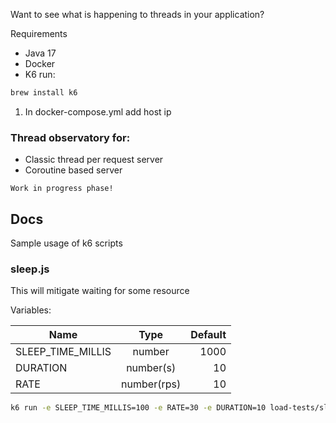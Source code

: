 Want to see what is happening to threads in your application?

Requirements
 - Java 17
 - Docker
 - K6 run:  
```bash
brew install k6
```


1. In docker-compose.yml add host ip



### Thread observatory for:
 - Classic thread per request server
 - Coroutine based server

`Work in progress phase!`


## Docs

Sample usage of k6 scripts
### sleep.js

This will mitigate waiting for some resource

Variables:

| Name              |    Type     | Default |
|-------------------|:-----------:|--------:|
| SLEEP_TIME_MILLIS |   number    |    1000 |
| DURATION          |  number(s)  |      10 |
| RATE              | number(rps) |      10 |

```bash
k6 run -e SLEEP_TIME_MILLIS=100 -e RATE=30 -e DURATION=10 load-tests/sleep.js
```
